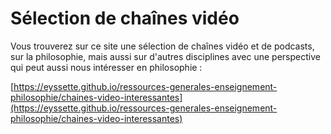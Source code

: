 # Sélection de chaînes vidéo

Vous trouverez sur ce site une sélection de chaînes vidéo et de podcasts, sur la philosophie, mais aussi sur d'autres disciplines avec une perspective qui peut aussi nous intéresser en philosophie :

[https://eyssette.github.io/ressources-generales-enseignement-philosophie/chaines-video-interessantes](https://eyssette.github.io/ressources-generales-enseignement-philosophie/chaines-video-interessantes)